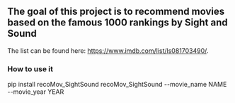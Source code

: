 ## The goal of this project is to recommend movies based on the famous 1000 rankings by Sight and Sound 
The list can be found here: https://www.imdb.com/list/ls081703490/.


### How to use it
pip install recoMov_SightSound
recoMov_SightSound --movie_name NAME --movie_year YEAR

